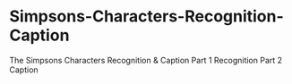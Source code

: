 # Simpsons-Characters-Recognition-Caption
The Simpsons Characters Recognition &amp; Caption 
Part 1 Recognition
Part 2 Caption
